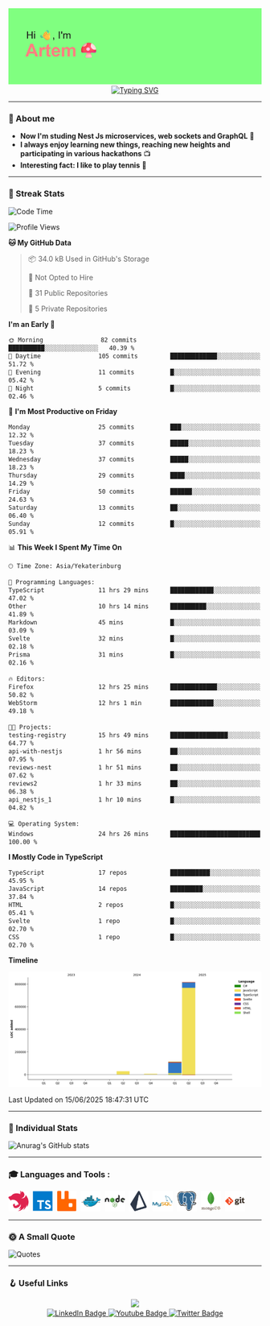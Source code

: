 <div id="header" align="center">
  <img src="https://github.com/CurlyBattery/CurlyBattery/blob/master/header.png?raw=true" alt="альтернативный текст">
  <a href="https://git.io/typing-svg"><img src="https://readme-typing-svg.demolab.com?font=Fira+Code&pause=1000&color=2BF777&width=435&lines=I've+been+doing+backend+programming+;on+Nest+JS+for+13+months+now" alt="Typing SVG" /></a>
</div>

---

### :otter: About me 
- __Now I'm studing Nest Js microservices, web sockets and GraphQL__ 🧩
- __I always enjoy learning new things, reaching new heights and participating in various hackathons__ 📺
- __Interesting fact: I like to play tennis__ 🏓

---

### :monorail: Streak Stats 

<!--START_SECTION:waka-->
![Code Time](http://img.shields.io/badge/Code%20Time-906%20hrs%205%20mins-blue)

![Profile Views](http://img.shields.io/badge/Profile%20Views-0-blue)

**🐱 My GitHub Data** 

> 📦 34.0 kB Used in GitHub's Storage 
 > 
> 🚫 Not Opted to Hire
 > 
> 📜 31 Public Repositories 
 > 
> 🔑 5 Private Repositories 
 > 
**I'm an Early 🐤** 

```text
🌞 Morning                82 commits          ██████████░░░░░░░░░░░░░░░   40.39 % 
🌆 Daytime                105 commits         █████████████░░░░░░░░░░░░   51.72 % 
🌃 Evening                11 commits          █░░░░░░░░░░░░░░░░░░░░░░░░   05.42 % 
🌙 Night                  5 commits           █░░░░░░░░░░░░░░░░░░░░░░░░   02.46 % 
```
📅 **I'm Most Productive on Friday** 

```text
Monday                   25 commits          ███░░░░░░░░░░░░░░░░░░░░░░   12.32 % 
Tuesday                  37 commits          █████░░░░░░░░░░░░░░░░░░░░   18.23 % 
Wednesday                37 commits          █████░░░░░░░░░░░░░░░░░░░░   18.23 % 
Thursday                 29 commits          ████░░░░░░░░░░░░░░░░░░░░░   14.29 % 
Friday                   50 commits          ██████░░░░░░░░░░░░░░░░░░░   24.63 % 
Saturday                 13 commits          ██░░░░░░░░░░░░░░░░░░░░░░░   06.40 % 
Sunday                   12 commits          █░░░░░░░░░░░░░░░░░░░░░░░░   05.91 % 
```


📊 **This Week I Spent My Time On** 

```text
🕑︎ Time Zone: Asia/Yekaterinburg

💬 Programming Languages: 
TypeScript               11 hrs 29 mins      ████████████░░░░░░░░░░░░░   47.02 % 
Other                    10 hrs 14 mins      ██████████░░░░░░░░░░░░░░░   41.89 % 
Markdown                 45 mins             █░░░░░░░░░░░░░░░░░░░░░░░░   03.09 % 
Svelte                   32 mins             █░░░░░░░░░░░░░░░░░░░░░░░░   02.18 % 
Prisma                   31 mins             █░░░░░░░░░░░░░░░░░░░░░░░░   02.16 % 

🔥 Editors: 
Firefox                  12 hrs 25 mins      █████████████░░░░░░░░░░░░   50.82 % 
WebStorm                 12 hrs 1 min        ████████████░░░░░░░░░░░░░   49.18 % 

🐱‍💻 Projects: 
testing-registry         15 hrs 49 mins      ████████████████░░░░░░░░░   64.77 % 
api-with-nestjs          1 hr 56 mins        ██░░░░░░░░░░░░░░░░░░░░░░░   07.95 % 
reviews-nest             1 hr 51 mins        ██░░░░░░░░░░░░░░░░░░░░░░░   07.62 % 
reviews2                 1 hr 33 mins        ██░░░░░░░░░░░░░░░░░░░░░░░   06.38 % 
api_nestjs_1             1 hr 10 mins        █░░░░░░░░░░░░░░░░░░░░░░░░   04.82 % 

💻 Operating System: 
Windows                  24 hrs 26 mins      █████████████████████████   100.00 % 
```

**I Mostly Code in TypeScript** 

```text
TypeScript               17 repos            ███████████░░░░░░░░░░░░░░   45.95 % 
JavaScript               14 repos            █████████░░░░░░░░░░░░░░░░   37.84 % 
HTML                     2 repos             █░░░░░░░░░░░░░░░░░░░░░░░░   05.41 % 
Svelte                   1 repo              █░░░░░░░░░░░░░░░░░░░░░░░░   02.70 % 
CSS                      1 repo              █░░░░░░░░░░░░░░░░░░░░░░░░   02.70 % 
```



**Timeline**

![Lines of Code chart](https://raw.githubusercontent.com/CurlyBattery/CurlyBattery/master/assets/bar_graph.png)


 Last Updated on 15/06/2025 18:47:31 UTC
<!--END_SECTION:waka-->

---

### :slot_machine: Individual Stats 
![Anurag's GitHub stats](https://github-readme-stats.vercel.app/api?username=CurlyBattery&hide=contribs,prs&theme=dracula)

---

### :mortar_board: Languages and Tools :
<div>
  <img src="https://github.com/devicons/devicon/blob/master/icons/nestjs/nestjs-original.svg" title="Nest" alt="Nest" width="40" height="40"/>&nbsp;
  <img src="https://github.com/devicons/devicon/blob/master/icons/typescript/typescript-plain.svg" title="TypeScript" alt="TypeScript" width="40" height="40"/>&nbsp;
  <img src="https://github.com/devicons/devicon/blob/master/icons/rabbitmq/rabbitmq-original.svg" title="Rabbit" alt="RabbitMQ" width="40" height="40"/>&nbsp;
  <img src="https://github.com/devicons/devicon/blob/master/icons/docker/docker-original.svg" title="Docker" alt="Docker" width="40" height="40"/>&nbsp;
  <img src="https://github.com/devicons/devicon/blob/master/icons/nodejs/nodejs-original-wordmark.svg" title="NodeJS" alt="NodeJS" width="40" height="40"/>&nbsp;
  <img src="https://github.com/devicons/devicon/blob/master/icons/prisma/prisma-original.svg" title="Prisma"  alt="Prisma" width="40" height="40"/>&nbsp;
  <img src="https://github.com/devicons/devicon/blob/master/icons/mysql/mysql-original-wordmark.svg" title="MySQL"  alt="MySQL" width="40" height="40"/>&nbsp;
  <img src="https://github.com/devicons/devicon/blob/master/icons/postgresql/postgresql-original.svg" title="PostgreSQL"  alt="PostgreSQL" width="40" height="40"/>&nbsp;
  <img src="https://github.com/devicons/devicon/blob/master/icons/mongodb/mongodb-original-wordmark.svg" title="MongoDB" alt="MongoDB" width="40" height="40"/>&nbsp;
  <img src="https://github.com/devicons/devicon/blob/master/icons/git/git-original-wordmark.svg" title="Git" **alt="Git" width="40" height="40"/>
</div>

---

### :sun_with_face: A Small Quote
![Quotes](https://quotes-github-readme.vercel.app/api?type=horizontal&theme=dark)

---

### :hook: Useful Links 
<div align="center">
  <img src="https://media2.giphy.com/media/v1.Y2lkPTc5MGI3NjExdG1qb3M0MHpyZmczeDJoZzR4Z2lvcXBydDhpejNpb3Zoc2NoM2lnaCZlcD12MV9pbnRlcm5hbF9naWZfYnlfaWQmY3Q9Zw/FXynzLoP14IHsnfGmO/giphy.gif" height="300">
  
  <div id="badges">
  <a href="your-linkedin-URL">
    <img src="https://img.shields.io/badge/LinkedIn-blue?style=for-the-badge&logo=linkedin&logoColor=white" alt="LinkedIn Badge"/>
  </a>
  <a href="your-youtube-URL">
    <img src="https://img.shields.io/badge/YouTube-red?style=for-the-badge&logo=youtube&logoColor=white" alt="Youtube Badge"/>
  </a>
  <a href="your-twitter-URL">
    <img src="https://img.shields.io/badge/Twitter-blue?style=for-the-badge&logo=twitter&logoColor=white" alt="Twitter Badge"/>
  </a>
